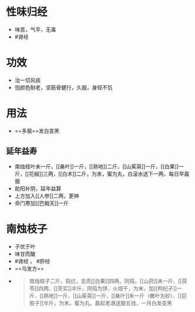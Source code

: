 # 性味归经
- 味苦，气平，无毒
-  #肾经 
# 功效
- 治一切风痰
- 悦颜色耐老，坚筋骨健行，久服，身轻不饥
# 用法
- ==多服==发白变黑
## 延年益寿
- 南烛枝叶末一斤，[[桑叶]]一斤，[[熟地]]二斤，[[山茱萸]]一斤，[[白果]]一斤，[[花椒]]三两，[[白术]]二斤，为末，蜜为丸，白滚水送下一两，每日早晨服
- 助阳补阴，延年益算
- 上方加入[[人参]]二两，更神
- 命门寒加[[巴戟天]]一斤

# 南烛枝子
- 子优于叶
- 味甘而酸
-  #肾经 ， #肝经 
- ==乌发方==
- >南烛枝子二斤，捣烂，去壳[[白果]]四两，同捣，[[山药]]末一斤、[[茯苓]]四两、[[芡实]]半斤，同捣为饼，火焙干，为末，加[[枸杞子]]一斤、[[熟地]]一斤、[[山茱萸]]一斤、[[桑叶]]末一斤（嫩叶为妙）、[[巨胜子]]半斤，为末，蜜为丸。晨起老酒送服五钱，一月白发变黑
